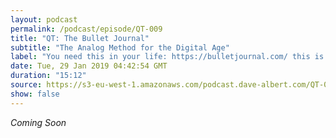 ```yaml
---
layout: podcast
permalink: /podcast/episode/QT-009
title: "QT: The Bullet Journal"
subtitle: "The Analog Method for the Digital Age"
label: "You need this in your life: https://bulletjournal.com/ this is a life philosophy as much as a note taking technique. I've tried the #BuJo #BulletJournal before, and it didn't take.  This is how it integrated in my life after listenting to the new audio book by Ryder Carroll https://www.audible.co.uk/pd/The-Bullet-Journal-Method-Audiobook/0008261393"
date: Tue, 29 Jan 2019 04:42:54 GMT
duration: "15:12"
source: https://s3-eu-west-1.amazonaws.com/podcast.dave-albert.com/QT-009-Bullet-Journal.mp3
show: false
---
```


<i>Coming Soon</i>
